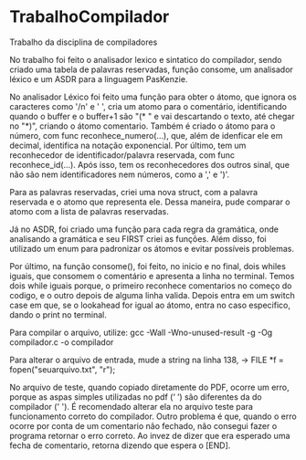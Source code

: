 # TrabalhoCompilador
Trabalho da disciplina de compiladores

No trabalho foi feito o analisador lexico e sintatico do compilador, sendo criado uma tabela de palavras reservadas, função consome, um analisador léxico e um ASDR para a linguagem PasKenzie.

No analisador Léxico foi feito uma função para obter o átomo, que ignora os caracteres como '/n' e ' ', cria um atomo para o comentário, identificando quando o buffer e o buffer+1 são "(* " e vai descartando o texto, até chegar no "*)", criando o átomo comentario. Também é criado o átomo para o número, com func reconhece_numero(...), que, além de idenficar ele em decimal, identifica na notação exponencial. Por último, tem um reconhecedor de identificador/palavra reservada, com func reconhece_id(...). Após isso, tem os reconhecedores dos outros sinal, que não são nem identificadores nem números, como a ',' e ')'.

Para as palavras reservadas, criei uma nova struct, com a palavra reservada e o atomo que representa ele. Dessa maneira, pude comparar o atomo com a lista de palavras reservadas.

Já no ASDR, foi criado uma função para cada regra da gramática, onde analisando a gramática e seu FIRST criei as funções. Além disso, foi utilizado um enum para padronizar os átomos e evitar possíveis problemas.

Por último, na função consome(), foi feito, no inicio e no final, dois whiles iguais, que consomem o comentário e apresenta a linha no terminal. Temos dois while iguais porque, o primeiro reconhece comentarios no começo do codigo, e o outro depois de alguma linha valida. Depois entra em um switch case em que, se o lookahead for igual ao átomo, entra no caso especifico, dando o print no terminal.

Para compilar o arquivo, utilize: gcc -Wall -Wno-unused-result -g -Og compilador.c -o compilador 

Para alterar o arquivo de entrada, mude a string na linha 138, -> FILE *f = fopen("seuarquivo.txt", "r");

No arquivo de teste, quando copiado diretamente do PDF, ocorre um erro, porque as aspas simples utilizadas no pdf (‘ ’) são diferentes da do compilador (' '). É recomendado alterar ela no arquivo teste para funcionamento correto do compilador.
Outro problema é que, quando o erro ocorre por conta de um comentario não fechado, não consegui fazer o programa retornar o erro correto. Ao invez de dizer que era esperado uma fecha de comentario, retorna dizendo que espera o [END].
